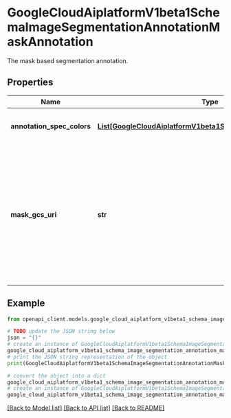 # GoogleCloudAiplatformV1beta1SchemaImageSegmentationAnnotationMaskAnnotation

The mask based segmentation annotation.

## Properties

Name | Type | Description | Notes
------------ | ------------- | ------------- | -------------
**annotation_spec_colors** | [**List[GoogleCloudAiplatformV1beta1SchemaAnnotationSpecColor]**](GoogleCloudAiplatformV1beta1SchemaAnnotationSpecColor.md) | The mapping between color and AnnotationSpec for this Annotation. | [optional] 
**mask_gcs_uri** | **str** | Google Cloud Storage URI that points to the mask image. The image must be in PNG format. It must have the same size as the DataItem&#39;s image. Each pixel in the image mask represents the AnnotationSpec which the pixel in the image DataItem belong to. Each color is mapped to one AnnotationSpec based on annotation_spec_colors. | [optional] 

## Example

```python
from openapi_client.models.google_cloud_aiplatform_v1beta1_schema_image_segmentation_annotation_mask_annotation import GoogleCloudAiplatformV1beta1SchemaImageSegmentationAnnotationMaskAnnotation

# TODO update the JSON string below
json = "{}"
# create an instance of GoogleCloudAiplatformV1beta1SchemaImageSegmentationAnnotationMaskAnnotation from a JSON string
google_cloud_aiplatform_v1beta1_schema_image_segmentation_annotation_mask_annotation_instance = GoogleCloudAiplatformV1beta1SchemaImageSegmentationAnnotationMaskAnnotation.from_json(json)
# print the JSON string representation of the object
print(GoogleCloudAiplatformV1beta1SchemaImageSegmentationAnnotationMaskAnnotation.to_json())

# convert the object into a dict
google_cloud_aiplatform_v1beta1_schema_image_segmentation_annotation_mask_annotation_dict = google_cloud_aiplatform_v1beta1_schema_image_segmentation_annotation_mask_annotation_instance.to_dict()
# create an instance of GoogleCloudAiplatformV1beta1SchemaImageSegmentationAnnotationMaskAnnotation from a dict
google_cloud_aiplatform_v1beta1_schema_image_segmentation_annotation_mask_annotation_from_dict = GoogleCloudAiplatformV1beta1SchemaImageSegmentationAnnotationMaskAnnotation.from_dict(google_cloud_aiplatform_v1beta1_schema_image_segmentation_annotation_mask_annotation_dict)
```
[[Back to Model list]](../README.md#documentation-for-models) [[Back to API list]](../README.md#documentation-for-api-endpoints) [[Back to README]](../README.md)



